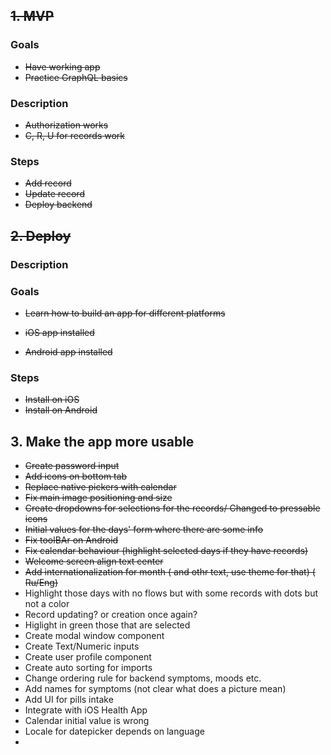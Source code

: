 ## ~~1. MVP~~

### Goals

- ~~Have working app~~
- ~~Practice GraphQL basics~~

### Description

- ~~Authorization works~~
- ~~C, R, U for records work~~

### Steps

- ~~Add record~~
- ~~Update record~~
- ~~Deploy backend~~

## ~~2. Deploy~~

### Description

### Goals

- ~~Learn how to build an app for different platforms~~

- ~~iOS app installed~~
- ~~Android app installed~~

### Steps

- ~~Install on iOS~~
- ~~Install on Android~~

## 3. Make the app more usable

- ~~Create password input~~
- ~~Add icons on bottom tab~~
- ~~Replace native pickers with calendar~~
- ~~Fix main image positioning and size~~
- ~~Create dropdowns for selections for the records/ Changed to pressable icons~~
- ~~Initial values for the days' form where there are some info~~
- ~~Fix toolBAr on Android~~
- ~~Fix calendar behaviour (highlight selected days if they have records)~~
- ~~Welcome screen align text center~~
- ~~Add internationalization for month ( and othr text, use theme for that) ( Ru/Eng)~~
- Highlight those days with no flows but with some records with dots but not a color
- Record updating? or creation once again?
- Higlight in green those that are selected
- Create modal window component
- Create Text/Numeric inputs
- Create user profile component
- Create auto sorting for imports
- Change ordering rule for backend symptoms, moods etc.
- Add names for symptoms (not clear what does a picture mean)
- Add UI for pills intake
- Integrate with iOS Health App
- Calendar initial value is wrong
- Locale for datepicker depends on language
-

<!-- ## 3. Additional functionality


- Write backend for pills intake
- Write backend for custom symptoms creation
- Push notifications reminders about pills intake
- Deep linking
- Styled components
- Choose lib https://blog.logrocket.com/react-hook-form-vs-formik-comparison/

- Learn to handle img in react native (sizing)

-->
